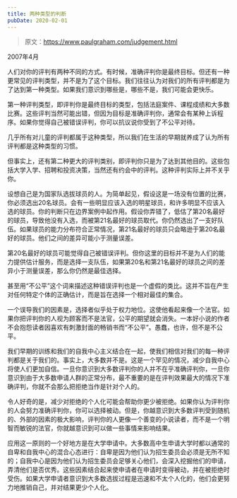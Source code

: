 ```yaml
---
title: 两种类型的判断
pubDate: 2020-02-01
---
```


> 原文：https://www.paulgraham.com/judgement.html 

            
2007年4月

人们对你的评判有两种不同的方式。有时候，准确评判你是最终目标。但还有一种更常见的评判类型，并不是为了这个目标。我们往往认为对我们的所有评判都是为了达到第一种类型。如果我们意识到哪些是，哪些不是，我们可能会更快乐。

第一种评判类型，即评判你是最终目标的类型，包括法庭案件、课程成绩和大多数比赛。这些评判当然可能出错，但因为目标是准确评判你，通常会有某种上诉程序。如果你觉得自己被错误评判，你可以抗议说你受到了不公平对待。

几乎所有对儿童的评判都属于这种类型，所以我们在生活的早期就养成了认为所有评判都是这种类型的习惯。

但事实上，还有第二种更大的评判类别，即评判你只是为了达到其他目的。这些包括大学入学、招聘和投资决策，当然还有约会中的评判。这种评判实际上并不关乎你。

设想自己是为国家队选拔球员的人。为简单起见，假设这是一场没有位置的比赛，你必须选出20名球员。会有一些明显应该入选的明星球员，和许多明显不应该入选的球员。你的判断只在边界案例中起作用。假设你弄错了，低估了第20名最好的球员，导致他没有入选，而被第21名最好的球员取代。你仍然选出了一支好队伍。如果球员的能力分布符合正常情况，第21名最好的球员只会略逊于第20名最好的球员。他们之间的差异可能小于测量误差。

第20名最好的球员可能觉得自己被错误评判。但你这里的目标并不是为人们的能力提供估计服务，而是选择一支队伍，如果第20名和第21名最好的球员之间的差异小于测量误差，那么你仍然是最佳选择。

甚至用“不公平”这个词来描述这种错误评判也是一个虚假的类比。这并不旨在产生对任何特定个体的正确估计，而是旨在选择一个相对最佳的集合。

一个误导我们的因素是，选择者似乎处于权力地位。这使他看起来像一个法官。如果你把评判你的人视为顾客而不是法官，公平的期望就会消失。一本好小说的作者不会抱怨读者因喜欢有刺激封面的畅销书而“不公平”。愚蠢，也许，但不是不公平。

我们早期的训练和我们的自我中心主义结合在一起，使我们相信对我们的每一种评判都是关于我们的。事实上，大多数并不是。这是一个罕见的情况，减少自我中心将使人们更加自信。一旦你意识到大多数评判你的人并不在乎准确评判你，一旦你意识到由于大多数申请人群的正常分布，最不重要的是在评判效果最大的情况下准确评判，你就不会那么把拒绝当作是针对个人的。

令人好奇的是，减少对拒绝的个人化可能会帮助你更少被拒绝。如果你认为评判你的人会努力准确评判你，你可以选择被动。但是，你越意识到大多数评判受到随机的、外部的因素的极大影响，评判你的人更像一个善变的小说读者，而不是一个明智而敏锐的法官，你就越意识到可以做一些事情来影响结果。

应用这一原则的一个好地方是在大学申请中。大多数高中生申请大学时都以通常的自卑和自我中心的混合心态进行：自卑是因为他们认为招生委员会必须是无所不知的；自我中心是因为他们认为招生委员会足够关心他们，会深入挖掘他们的申请，弄清他们是否优秀。这些因素结合起来使申请者在申请时变得被动，并在被拒绝时受伤。如果大学申请者意识到大多数选拔过程是迅速和不太个人化的，他们会更努力地推销自己，并对结果更少个人化。
